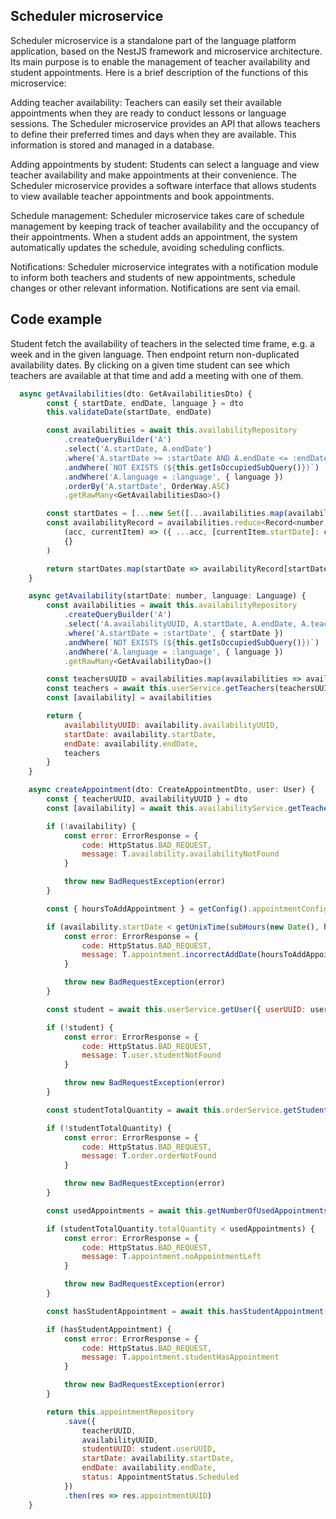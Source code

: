 ## Scheduler microservice
Scheduler microservice is a standalone part of the language platform application,
based on the NestJS framework and microservice architecture. 
Its main purpose is to enable the management of teacher availability and student appointments. 
Here is a brief description of the functions of this microservice:

Adding teacher availability: Teachers can easily set their available appointments when they are
ready to conduct lessons or language sessions. The Scheduler microservice provides an API that
allows teachers to define their preferred times and days when they are available.
This information is stored and managed in a database.

Adding appointments by student: Students can select a language and view teacher availability
and make appointments at their convenience. The Scheduler microservice provides a software
interface that allows students to view available teacher appointments and book appointments.

Schedule management: Scheduler microservice takes care of schedule management by keeping
track of teacher availability and the occupancy of their appointments. When a student adds an appointment,
the system automatically updates the schedule, avoiding scheduling conflicts.

Notifications: Scheduler microservice integrates with a notification module to inform both teachers
and students of new appointments, schedule changes or other relevant information.
Notifications are sent via email.

## Code example

Student fetch the availability of teachers in the selected time frame, e.g. a week and in the given language.
Then endpoint return non-duplicated availability dates. By clicking on a given time student can see which teachers
are available at that time and add a meeting with one of them.

```javascript
  async getAvailabilities(dto: GetAvailabilitiesDto) {
        const { startDate, endDate, language } = dto
        this.validateDate(startDate, endDate)

        const availabilities = await this.availabilityRepository
            .createQueryBuilder('A')
            .select('A.startDate, A.endDate')
            .where('A.startDate >= :startDate AND A.endDate <= :endDate', { startDate, endDate })
            .andWhere(`NOT EXISTS (${this.getIsOccupiedSubQuery()})`)
            .andWhere('A.language = :language', { language })
            .orderBy('A.startDate', OrderWay.ASC)
            .getRawMany<GetAvailabilitiesDao>()

        const startDates = [...new Set([...availabilities.map(availability => availability.startDate)])]
        const availabilityRecord = availabilities.reduce<Record<number, GetAvailabilitiesDao>>(
            (acc, currentItem) => ({ ...acc, [currentItem.startDate]: currentItem }),
            {}
        )

        return startDates.map(startDate => availabilityRecord[startDate])
    }
```

```javascript
    async getAvailability(startDate: number, language: Language) {
        const availabilities = await this.availabilityRepository
            .createQueryBuilder('A')
            .select('A.availabilityUUID, A.startDate, A.endDate, A.teacherUUID')
            .where('A.startDate = :startDate', { startDate })
            .andWhere(`NOT EXISTS (${this.getIsOccupiedSubQuery()})`)
            .andWhere('A.language = :language', { language })
            .getRawMany<GetAvailabilityDao>()

        const teachersUUID = availabilities.map(availabilities => availabilities.teacherUUID)
        const teachers = await this.userService.getTeachers(teachersUUID)
        const [availability] = availabilities

        return {
            availabilityUUID: availability.availabilityUUID,
            startDate: availability.startDate,
            endDate: availability.endDate,
            teachers
        }
    }
```

```javascript
    async createAppointment(dto: CreateAppointmentDto, user: User) {
        const { teacherUUID, availabilityUUID } = dto
        const [availability] = await this.availabilityService.getTeacherOpenAvailabilities([availabilityUUID], teacherUUID)

        if (!availability) {
            const error: ErrorResponse = {
                code: HttpStatus.BAD_REQUEST,
                message: T.availability.availabilityNotFound
            }

            throw new BadRequestException(error)
        }

        const { hoursToAddAppointment } = getConfig().appointmentConfig

        if (availability.startDate < getUnixTime(subHours(new Date(), hoursToAddAppointment))) {
            const error: ErrorResponse = {
                code: HttpStatus.BAD_REQUEST,
                message: T.appointment.incorrectAddDate(hoursToAddAppointment)
            }

            throw new BadRequestException(error)
        }

        const student = await this.userService.getUser({ userUUID: user.userUUID, role: Role.Student })

        if (!student) {
            const error: ErrorResponse = {
                code: HttpStatus.BAD_REQUEST,
                message: T.user.studentNotFound
            }

            throw new BadRequestException(error)
        }

        const studentTotalQuantity = await this.orderService.getStudentTotalQuantity(student.userUUID)

        if (!studentTotalQuantity) {
            const error: ErrorResponse = {
                code: HttpStatus.BAD_REQUEST,
                message: T.order.orderNotFound
            }

            throw new BadRequestException(error)
        }

        const usedAppointments = await this.getNumberOfUsedAppointments(student.userUUID)

        if (studentTotalQuantity.totalQuantity < usedAppointments) {
            const error: ErrorResponse = {
                code: HttpStatus.BAD_REQUEST,
                message: T.appointment.noAppointmentLeft
            }

            throw new BadRequestException(error)
        }

        const hasStudentAppointment = await this.hasStudentAppointment(student.userUUID, availability.startDate)

        if (hasStudentAppointment) {
            const error: ErrorResponse = {
                code: HttpStatus.BAD_REQUEST,
                message: T.appointment.studentHasAppointment
            }

            throw new BadRequestException(error)
        }

        return this.appointmentRepository
            .save({
                teacherUUID,
                availabilityUUID,
                studentUUID: student.userUUID,
                startDate: availability.startDate,
                endDate: availability.endDate,
                status: AppointmentStatus.Scheduled
            })
            .then(res => res.appointmentUUID)
    }

```

